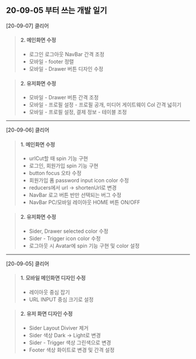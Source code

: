 ## 20-09-05 부터 쓰는 개발 일기

[20-09-07] 클리어

> #### 2. 메인화면 수정
>
> - 로그인 로그아웃 NavBar 간격 조정
> - 모바일 - footer 정렬
> - 모바일 - Drawer 버튼 디자인 수정

> #### 2. 유저화면 수정
>
> - 모바일 - Drawer 버튼 간격 조정
> - 모바일 - 프로필 설정 - 프로필 공개, 미디어 게이트웨이 Col 간격 넓히기
> - 모바일 - 프로필 설정, 결제 정보 - 테이블 조정

---

[20-09-06] 클리어

> #### 1. 메인화면 수정
>
> - urlCut할 때 spin 기능 구현
> - 로그인, 회원가입 spin 기능 구현
> - button focus 오타 수정
> - 회원가입 폼 password input icon color 수정
> - reducers에서 url -> shortenUrl로 변경
> - NavBar 로고 버튼 반만 선택되는 버그 수정
> - NavBar PC/모바일 레이아웃 HOME 버튼 ON/OFF

> #### 2. 유저화면 수정
>
> - Sider, Drawer selected color 수정
> - Sider - Trigger icon color 수정
> - 로그아웃 시 Avatar에 spin 기능 구현 및 color 설정

---

[20-09-05] 클리어

> #### 1. 모바일 메인화면 디자인 수정
>
> - 레이아웃 중심 잡기<br />
> - URL INPUT 중심 크기로 설정

> #### 2. 유저 화면 디자인 수정
>
> - Sider Layout Diviver 제거<br />
> - Sider 색상 Dark -> Light로 변경<br />
> - Sider - Trigger 색상 그린색으로 변경<br />
> - Footer 색상 화이트로 변경 및 간격 설정<br />
